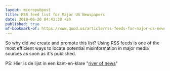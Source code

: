 ```yaml
---
layout: micropubpost
title: RSS feed list for Major US Newspapers
date: 2018-06-20 04:43:38 +2h
published: true
mf-bookmark-of: https://www.quod.us/article/rss-feeds-for-major-us-newspapers
---
```

So why did we create and promote this list? Using RSS feeds is one of the most efficient ways to locate potential misinformation in major media sources as soon as it's published. 

PS: Hier is de lijst in een kant-en-klare "[river of news](http://usa.newsriver.org/)"